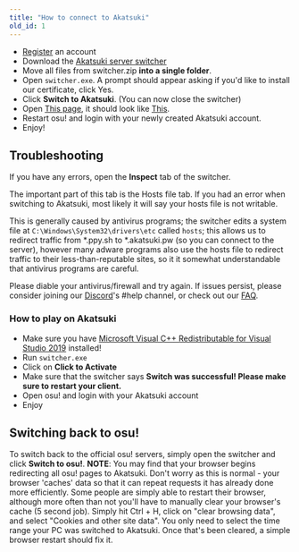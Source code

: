 ```yaml
---
title: "How to connect to Akatsuki"
old_id: 1
---
```

- [Register](https://akatsuki.pw/index.php?p=3) an account
- Download the [Akatsuki server switcher](https://akatsuki.pw/static/switcher.zip)
- Move all files from switcher.zip <b>into a single folder</b>.
- Open `switcher.exe`. A prompt should appear asking if you'd like to install our certificate, click Yes.
- Click **Switch to Akatsuki**. (You can now close the switcher)
- Open [This page](https://c.ppy.sh), it should look like [This](https://akatsuki.pw/static/successful_c_page.png).
- Restart osu! and login with your newly created Akatsuki account.
- Enjoy!

## Troubleshooting
If you have any errors, open the **Inspect** tab of the switcher.

The important part of this tab is the Hosts file tab. If you had an error when
switching to Akatsuki, most likely it will say your hosts file is not writable.

This is generally caused by antivirus programs; the switcher edits a system file at
`C:\Windows\System32\drivers\etc` called `hosts`; this allows us to redirect traffic
from *.ppy.sh to *.akatsuki.pw (so you can connect to the server), however many adware
programs also use the hosts file to redirect traffic to their less-than-reputable
sites, so it it somewhat understandable that antivirus programs are careful.

Please diable your antivirus/firewall and try again.
If issues persist, please consider joining our [Discord](https://akatsuki.pw/discord)'s #help channel, or check out our [FAQ](https://akatsuki.pw/doc/5).

### How to play on Akatsuki
- Make sure you have [Microsoft Visual C++ Redistributable for Visual Studio 2019](https://aka.ms/vs/16/release/vc_redist.x64.exe) installed!
- Run `switcher.exe`
- Click on **Click to Activate**
- Make sure that the switcher says **Switch was successful! Please make sure to restart your client.**
- Open osu! and login with your Akatsuki account
- Enjoy

## Switching back to osu!
To switch back to the official osu! servers, simply open the switcher and click **Switch to osu!**.
**NOTE**: You may find that your browser begins redirecting all osu! pages to Akatsuki.
Don't worry as this is normal - your browser 'caches' data so that it can repeat requests
it has already done more efficiently. Some people are simply able to restart their browser,
although more often than not you'll have to manually clear your browser's cache (5 second job).
Simply hit Ctrl + H, click on "clear browsing data", and select "Cookies and other site data".
You only need to select the time range your PC was switched to Akatsuki. Once that's been cleared,
a simple browser restart should fix it.
